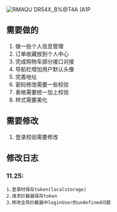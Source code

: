![RMAQU DR54X_B%@T4A (A1P](https://user-images.githubusercontent.com/76742505/205114449-a6f20c49-248a-4e70-a2af-6a0a88a93f30.png)


## 需要做的
1. 做一些个人信息管理
2. 订单收藏放到个人中心
3. 完成购物车部分接口对接
4. 导航栏增加用户默认头像
5. 完善地址
6. 密码修改需要一些校验
7. 表格需要统一加上校验
8. 样式需要美化

## 需要修改
1. 登录校验需要修改

## 修改日志
### 11.25: 
    1.登录时保存token(localstorage)
    2.请求拦截器保存token
    3.修改全局拦截器中loginUser的undefined问题
